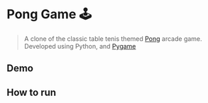 # Pong Game 🕹️

> A clone of the classic table tenis themed [Pong](https://en.wikipedia.org/wiki/Pong) arcade game. Developed using Python, and [Pygame](https://github.com/pygame/pygame)

## Demo 


## How to run
